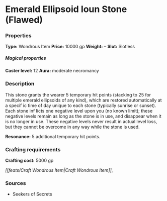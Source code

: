﻿---
Title: "Emerald Ellipsoid Ioun Stone (Flawed)"
Type: "Wondrous Item"
Price: "10000 gp"
Weight: "–"
Slot: "Slotless"
Caster level: "12"
Aura: "moderate necromancy"
Description: |
  "This stone grants the wearer 5 temporary hit points (stacking to 25 for multiple _emerald ellipsoids _of any kind), which are restored automatically at a specif ic time of day unique to each stone (typically sunrise or sunset). Each stone inf licts one negative level upon you (no known limit); these negative levels remain as long as the stone is in use, and disappear when it is no longer in use. These negative levels never result in actual level loss, but they cannot be overcome in any way while the stone is used.
  **Resonance:** 5 additional temporary hit points."
Crafting cost: "5000 gp"
Sources: "['Seekers of Secrets']"
---

# Emerald Ellipsoid Ioun Stone (Flawed)

### Properties

**Type:** Wondrous Item **Price:** 10000 gp **Weight:** – **Slot:** Slotless

##### Magical properties

**Caster level:** 12 **Aura:** moderate necromancy

### Description

This stone grants the wearer 5 temporary hit points (stacking to 25 for multiple emerald ellipsoids of any kind), which are restored automatically at a specif ic time of day unique to each stone (typically sunrise or sunset). Each stone inf licts one negative level upon you (no known limit); these negative levels remain as long as the stone is in use, and disappear when it is no longer in use. These negative levels never result in actual level loss, but they cannot be overcome in any way while the stone is used.

**Resonance:** 5 additional temporary hit points.

### Crafting requirements

**Crafting cost:** 5000 gp

_[[feats/Craft Wondrous Item|Craft Wondrous Item]]_,

### Sources

* Seekers of Secrets
